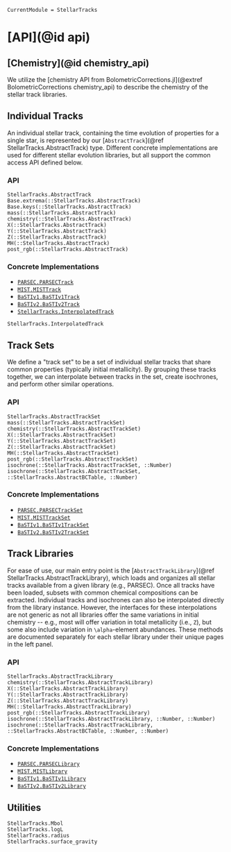 ```@meta
CurrentModule = StellarTracks
```

# [API](@id api)

## [Chemistry](@id chemistry_api)
We utilize the [chemistry API from BolometricCorrections.jl](@extref BolometricCorrections chemistry_api) to describe the chemistry of the stellar track libraries.

## Individual Tracks
An individual stellar track, containing the time evolution of properties for a single star, is represented by our [`AbstractTrack`](@ref StellarTracks.AbstractTrack) type. Different concrete implementations are used for different stellar evolution libraries, but all support the common access API defined below.

### API
```@docs
StellarTracks.AbstractTrack
Base.extrema(::StellarTracks.AbstractTrack)
Base.keys(::StellarTracks.AbstractTrack)
mass(::StellarTracks.AbstractTrack)
chemistry(::StellarTracks.AbstractTrack)
X(::StellarTracks.AbstractTrack)
Y(::StellarTracks.AbstractTrack)
Z(::StellarTracks.AbstractTrack)
MH(::StellarTracks.AbstractTrack)
post_rgb(::StellarTracks.AbstractTrack)
```

### Concrete Implementations
 - [`PARSEC.PARSECTrack`](@ref)
 - [`MIST.MISTTrack`](@ref)
 - [`BaSTIv1.BaSTIv1Track`](@ref)
 - [`BaSTIv2.BaSTIv2Track`](@ref)
 - [`StellarTracks.InterpolatedTrack`](@ref)

```@docs
StellarTracks.InterpolatedTrack
```

## Track Sets
We define a "track set" to be a set of individual stellar tracks that share common properties (typically initial metallicity). By grouping these tracks together, we can interpolate between tracks in the set, create isochrones, and perform other similar operations.

### API
```@docs
StellarTracks.AbstractTrackSet
mass(::StellarTracks.AbstractTrackSet)
chemistry(::StellarTracks.AbstractTrackSet)
X(::StellarTracks.AbstractTrackSet)
Y(::StellarTracks.AbstractTrackSet)
Z(::StellarTracks.AbstractTrackSet)
MH(::StellarTracks.AbstractTrackSet)
post_rgb(::StellarTracks.AbstractTrackSet)
isochrone(::StellarTracks.AbstractTrackSet, ::Number)
isochrone(::StellarTracks.AbstractTrackSet, ::StellarTracks.AbstractBCTable, ::Number)
```

### Concrete Implementations
 - [`PARSEC.PARSECTrackSet`](@ref)
 - [`MIST.MISTTrackSet`](@ref)
 - [`BaSTIv1.BaSTIv1TrackSet`](@ref)
 - [`BaSTIv2.BaSTIv2TrackSet`](@ref)

## Track Libraries
For ease of use, our main entry point is the [`AbstractTrackLibrary`](@ref StellarTracks.AbstractTrackLibrary), which loads and organizes all stellar tracks available from a given library (e.g., PARSEC). Once all tracks have been loaded, subsets with common chemical compositions can be extracted. Individual tracks and isochrones can also be interpolated directly from the library instance. However, the interfaces for these interpolations are not generic as not all libraries offer the same variations in initial chemistry -- e.g., most will offer variation in total metallicity (i.e., ``Z``), but some also include variation in ``\alpha``-element abundances. These methods are documented separately for each stellar library under their unique pages in the left panel.

### API
```@docs
StellarTracks.AbstractTrackLibrary
chemistry(::StellarTracks.AbstractTrackLibrary)
X(::StellarTracks.AbstractTrackLibrary)
Y(::StellarTracks.AbstractTrackLibrary)
Z(::StellarTracks.AbstractTrackLibrary)
MH(::StellarTracks.AbstractTrackLibrary)
post_rgb(::StellarTracks.AbstractTrackLibrary)
isochrone(::StellarTracks.AbstractTrackLibrary, ::Number, ::Number)
isochrone(::StellarTracks.AbstractTrackLibrary, ::StellarTracks.AbstractBCTable, ::Number, ::Number)
```

### Concrete Implementations
 - [`PARSEC.PARSECLibrary`](@ref)
 - [`MIST.MISTLibrary`](@ref)
 - [`BaSTIv1.BaSTIv1Library`](@ref)
 - [`BaSTIv2.BaSTIv2Library`](@ref)

## Utilities
```@docs
StellarTracks.Mbol
StellarTracks.logL
StellarTracks.radius
StellarTracks.surface_gravity
```